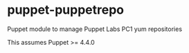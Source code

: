 # puppet-puppetrepo
Puppet module to manage Puppet Labs PC1 yum repositories

This assumes Puppet >= 4.4.0
